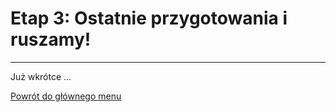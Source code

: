 # <span class="stage-header">Etap 3</span>: Ostatnie przygotowania i ruszamy!
---
Już wkrótce ...

[Powrót do głównego menu](index.md)
